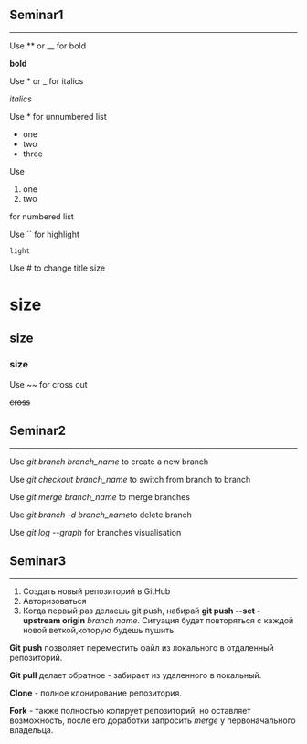 ## Seminar1

***

Use ** or __ for bold

**bold**

Use * or _ for italics

_italics_

Use * for unnumbered list
* one
* two 
* three

Use 
1. one
2. two

for numbered list

Use `` for highlight

``light``

Use # to change title size

# size
## size
### size


Use ~~ for cross out

~~cross~~

## Seminar2

***

Use *git branch branch_name*
to create a new branch

Use *git checkout branch_name* to switch from branch to branch

Use *git merge branch_name* to merge branches

Use *git branch -d branch_name*to delete branch

Use *git log --graph* for branches visualisation 

 ## Seminar3
 
 ***

 1. Создать новый репозиторий в GitHub
 2. Авторизоваться
 3. Когда первый раз делаешь git push, набирай **git push --set -upstream origin** *branch name*. Ситуация будет повторяться с каждой новой веткой,которую будешь пушить.

 **Git push** позволяет переместить файл из локального в отдаленный репозиторий. 

 **Git pull** делает обратное - забирает из удаленного в локальный.

 **Clone** - полное 
 клонирование репозитория.

 **Fork** - также полностью копирует репозиторий, но оставляет возможность, после его доработки запросить *merge* у первоначального владельца.